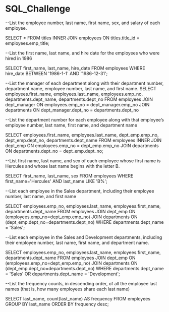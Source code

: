# SQL_Challenge

--List the employee number, last name, first name, sex, and salary of each employee.

SELECT *
FROM titles
INNER JOIN employees
ON titles.title_id = employees.emp_title;

--List the first name, last name, and hire date for the employees who were hired in 1986

SELECT first_name, last_name, hire_date
FROM employees
WHERE hire_date BETWEEN '1986-1-1' AND '1986-12-31';

--List the manager of each department along with their department number, department name, employee number, last name, and first name.
SELECT
  employees.first_name,
  employees.last_name,
  employees.emp_no,
  departments.dept_name,
  departments.dept_no
FROM employees
JOIN dept_manager
  ON employees.emp_no = dept_manager.emp_no
JOIN departments
  ON dept_manager.dept_no = departments.dept_no

--List the department number for each employee along with that employee’s employee number, last name, first name, and department name

SELECT
  employees.first_name,
  employees.last_name,
  dept_emp.emp_no,
  dept_emp.dept_no,
  departments.dept_name
FROM employees
INNER JOIN dept_emp
ON employees.emp_no = dept_emp.emp_no
JOIN departments
ON departments.dept_no = dept_emp.dept_no;

--List first name, last name, and sex of each employee whose first name is Hercules and whose last name begins with the letter B.

SELECT first_name, last_name, sex
FROM employees
WHERE first_name='Hercules' AND last_name LIKE 'B%';

--List each employee in the Sales department, including their employee number, last name, and first name

SELECT employees.emp_no, employees.last_name, employees.first_name, departments.dept_name
FROM employees
JOIN dept_emp
ON (employees.emp_no=dept_emp.emp_no)
JOIN departments
ON (dept_emp.dept_no=departments.dept_no)
WHERE departments.dept_name = 'Sales';
		
--List each employee in the Sales and Development departments, including their employee number, last name, first name, and department name.

SELECT employees.emp_no, employees.last_name, employees.first_name, departments.dept_name
FROM employees
JOIN dept_emp
ON (employees.emp_no=dept_emp.emp_no)
JOIN departments
ON (dept_emp.dept_no=departments.dept_no)
WHERE departments.dept_name = 'Sales' OR departments.dept_name = 'Development';

--List the frequency counts, in descending order, of all the employee last names (that is, how many employees share each last name)

SELECT last_name, count(last_name) AS frequency
FROM employees
GROUP BY last_name
ORDER BY frequency desc;
